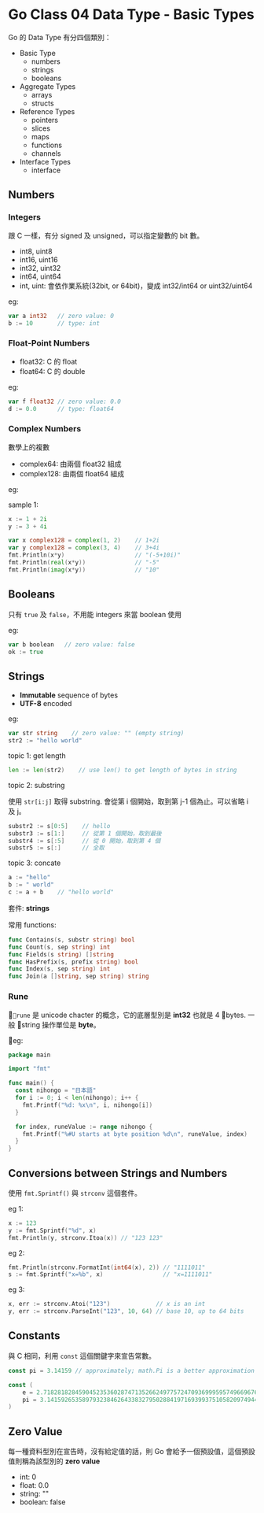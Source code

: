 # Go Class 04 Data Type - Basic Types

Go 的 Data Type 有分四個類別：

- Basic Type
  - numbers
  - strings
  - booleans
- Aggregate Types
  - arrays
  - structs
- Reference Types
  - pointers
  - slices
  - maps
  - functions
  - channels
- Interface Types
  - interface

## Numbers

### Integers

跟 C 一樣，有分 signed 及 unsigned，可以指定變數的 bit 數。

- int8, uint8
- int16, uint16
- int32, uint32
- int64, uint64
- int, uint: 會依作業系統(32bit, or 64bit)，變成 int32/int64 or uint32/uint64

eg:

```go {.line-numbers}
var a int32   // zero value: 0
b := 10       // type: int
```

### Float-Point Numbers

- float32: C 的 float
- float64: C 的 double

eg:

```go {.line-numbers}
var f float32 // zero value: 0.0
d := 0.0      // type: float64
```

### Complex Numbers

數學上的複數

- complex64: 由兩個 float32 組成
- complex128: 由兩個 float64 組成

eg:

sample 1:

```go {.line-numbers}
x := 1 + 2i
y := 3 + 4i
```

```go {.line-numbers}
var x complex128 = complex(1, 2)    // 1+2i
var y complex128 = complex(3, 4)    // 3+4i
fmt.Println(x*y)                    // "(-5+10i)"
fmt.Println(real(x*y))              // "-5"
fmt.Println(imag(x*y))              // "10"
```

## Booleans

只有 `true` 及 `false`，不用能 integers 來當 boolean 使用

eg:

```go {.line-numbers}
var b boolean   // zero value: false
ok := true
```

## Strings

- **Immutable** sequence of bytes
- **UTF-8** encoded

eg:

```go {.line-numbers}
var str string    // zero value: "" (empty string)
str2 := "hello world"
```

topic 1: get length

```go {.line-numbers}
len := len(str2)    // use len() to get length of bytes in string
```

topic 2: substring

使用 `str[i:j]` 取得 substring. 會從第 i 個開始，取到第 j-1 個為止。可以省略 i 及 j。

```go {.line-numbers}
substr2 := s[0:5]    // hello
substr3 := s[1:]     // 從第 1 個開始，取到最後
substr4 := s[:5]     // 從 0 開始，取到第 4 個
substr5 := s[:]      // 全取
```

topic 3: concate

```go {.line-numbers}
a := "hello"
b := " world"
c := a + b    // "hello world"
```

套件: **strings**

常用 functions:

```go {.line-numbers}
func Contains(s, substr string) bool
func Count(s, sep string) int
func Fields(s string) []string
func HasPrefix(s, prefix string) bool
func Index(s, sep string) int
func Join(a []string, sep string) string
```

### Rune

`rune` 是 unicode chacter 的概念，它的底層型別是 **int32** 也就是 4 bytes. 一般 string 操作單位是 **byte**。

eg:

```go {.line-numbers}
package main

import "fmt"

func main() {
  const nihongo = "日本語"
  for i := 0; i < len(nihongo); i++ {
    fmt.Printf("%d: %x\n", i, nihongo[i])
  }

  for index, runeValue := range nihongo {
    fmt.Printf("%#U starts at byte position %d\n", runeValue, index)
  }
}
```

## Conversions between Strings and Numbers

使用 `fmt.Sprintf()` 與 `strconv` 這個套件。

eg 1:

```go {.line-numbers}
x := 123
y := fmt.Sprintf("%d", x)
fmt.Println(y, strconv.Itoa(x)) // "123 123"
```

eg 2:

```go {.line-numbers}
fmt.Println(strconv.FormatInt(int64(x), 2)) // "1111011"
s := fmt.Sprintf("x=%b", x)                 // "x=1111011"
```

eg 3:

```go {.line-numbers}
x, err := strconv.Atoi("123")             // x is an int
y, err := strconv.ParseInt("123", 10, 64) // base 10, up to 64 bits
```

## Constants

與 C 相同，利用 `const` 這個關鍵字來宣告常數。

```go {.line-numbers}
const pi = 3.14159 // approximately; math.Pi is a better approximation
```

```go {.line-numbers}
const (
    e = 2.71828182845904523536028747135266249775724709369995957496696763
    pi = 3.14159265358979323846264338327950288419716939937510582097494459
)
```

## Zero Value

每一種資料型別在宣告時，沒有給定值的話，則 Go 會給予一個預設值，這個預設值則稱為該型別的 **zero value**

- int: 0
- float: 0.0
- string: ""
- boolean: false